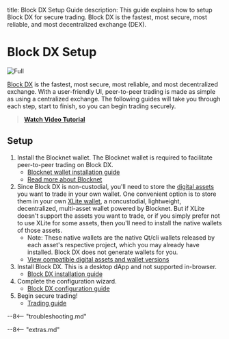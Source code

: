 title: Block DX Setup Guide
description: This guide explains how to setup Block DX for secure trading. Block DX is the fastest, most secure, most reliable, and most decentralized exchange (DEX).


# Block DX Setup

![Full](/img/blockdx/full-screen.png)

[Block DX](/blockdx/introduction) is the fastest, most secure, most reliable, and most decentralized exchange. With a user-friendly UI, peer-to-peer trading is made as simple as using a centralized exchange. The following guides will take you through each step, start to finish, so you can begin trading securely.

> [**Watch Video Tutorial**](https://www.youtube.com/watch?v=aFSl60KcaCk)

## Setup
1. Install the Blocknet wallet. The Blocknet wallet is required to
   facilitate peer-to-peer trading on Block DX.
	* [Blocknet wallet installation guide](/wallet/setup)
	* [Read more about Blocknet](/blocknet/introduction)
1. Since Block DX is non-custodial, you'll need to store the
   [digital assets](/resources/glossary/#digital-asset) you want to
   trade in your own wallet. One convenient option is to store them in your own [XLite wallet](https://xlitewallet.com), a
   noncustodial, lightweight, decentralized, multi-asset wallet
   powered by Blocknet. But if XLite doesn't support the assets you
   want to trade, or if you simply prefer not to use XLite for some
   assets, then you'll
   need to install the native wallets of those assets.
    * Note: These native wallets are the native Qt/cli wallets released by each asset's respective project, which you may already have installed. Block DX does not generate wallets for you.
	* [View compatible digital assets and wallet versions](/blockdx/listings)
1. Install Block DX. This is a desktop dApp and not supported in-browser.
	* [Block DX installation guide](/blockdx/installation)
1. Complete the configuration wizard.
	* [Block DX configuration guide](/blockdx/configuration)
1. Begin secure trading!
	* [Trading guide](/blockdx/trading)

--8<-- "troubleshooting.md"










<script type="text/javascript">
// read instructions for related links in ../snippets/extras.md
var relatedLinks = [];
</script>

--8<-- "extras.md"





